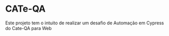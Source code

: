 # CATe-QA
Este projeto tem o intuito de realizar um desafio de Automação em Cypress do Cate-QA para Web
